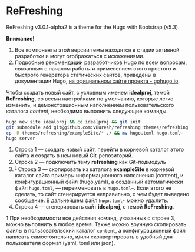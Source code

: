 # ReFreshing
ReFreshing v3.0.1-alpha2 is a theme for the Hugo with Bootstrap (v5.3). 

**Внимание!** 

1. Все компоненты этой версии темы находятся в стадии активной разработки и могут отображаться с искажениями.
2. Подробные рекомендации разработчиков Hugo по всем вопросам, связанным с началом работы и применением этого простого и быстрого генератора статических сайтов, приведены в документации Hugo, [на официальном сайте проекта - gohugo.io](https://gohugo.io).

Чтобы создать новый сайт, с условным именем **idealproj**, темой **ReFreshing**, со всеми настройками по умолчанию, которые легко изменить, и демонстрационным наполнением пользовательского каталога *content*, необходимо выполнить следующие команды.

```bash {linenos=table,hl_lines=["4","6-7"],linenostart=1}
hugo new site idealproj && cd idealproj && git init
git submodule add git@github.com:vBuresh/refreshing themes/refreshing
cp -R themes/refreshing/exampleSite/* ./ && mv hugo.toml hugo.toml~
hugo server
```

1. Строка 1 — создать новый сайт, перейти в корневой каталог этого сайта и создать в нем новый Git-репозиторий. 
2. Строка 2 — подключить тему **refreshing** как Git-подмодуль 
3. <sup>[1](#fn_1)</sup> Строка 3 — скопировать из каталога **exampleSite** в корневой каталог сайта примеры информационного наполнения (content), и конфигурационный файл (hugo.yaml), а созданный автоматически файл `hugo.toml`, — переименовать в `hugo.toml~`. Если этого не сделать, то сайт сгенерируется неправильно, о чем будет выведено сообщение. В дальнейшем файл `hugo.toml~` можно уда:лить.
4. Строка 4 — сгенерировать сайт **idealproj**, с темой **ReFreshing**.

<span id="fn_1">1</span>
При необходимости все действия команд, указанных с строке 3, можно выполнить в любое время. Также можно вручную скопировать файлы в пользовательский каталог `content`, а конфигурационный файл написать самостоятельно, и/или сконвертировать в удобный для пользователя формат (yaml, toml или json).
